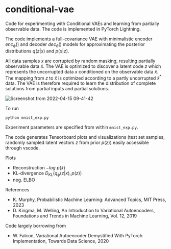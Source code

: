 # conditional-vae
Code for experimenting with Conditional VAEs and learning from partially observable data. The code is implemented in PyTorch Lightning.

The code implements a full-covariance VAE with minimalistic encoder $enc_{\phi}()$ and decoder $dec_{\theta}()$ models for approximating the posterior distributions $q(z|x)$ and $p(x|z)$.

All data samples $x$ are corrupted by random masking, resulting partially observable data $\tilde{x}$. The VAE is optimized to discover a latent code $z$ which represents the uncorrupted data $x$ conditioned on the observable data $\tilde{x}$. The mapping from $z$ to $\hat{x}$ is optimized according to a partly uncorrupted $\tilde{x}^*$ data. The VAE is therefore required to learn the distribution of complete solutions from partial inputs and partial solutions.

![Screenshot from 2022-04-15 09-41-42](https://user-images.githubusercontent.com/34254153/163501932-f386b6ae-152a-436c-a994-e33ff3b0717c.png)

To run
```
python mnist_exp.py
```

Experiment parameters are specified from within `mnist_exp.py`.

The code generates Tensorboard plots and visualizations (test set samples, randomly sampled latent vectors $z$ from prior $p(z)$) easily accessible through vscode.

Plots
- Reconstruction $-log \: p(\hat{x})$
- KL-divergence $D_{KL}(q_{\phi}(z|x), p(z) )$
- neg. ELBO

References
- K. Murphy, Probabilistic Machine Learning: Advanced Topics, MIT Press, 2023
- D. Kingma, M. Welling, An Introduction to Variational Autoencoders, Foundations and Trends in Machine Learning, Vol. 12, 2019

Code largely borrowing from 
- W. Falcon, Variational Autoencoder Demystified With PyTorch Implementation, Towards Data Science, 2020